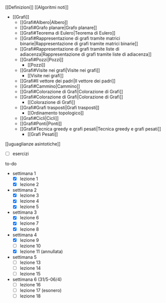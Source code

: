 [[Definizioni]]
[[Algoritmi noti]]
- [[Grafi]]
	- [[Grafi#Albero|Albero]]
	- [[Grafi#Grafo planare|Grafo planare]]
	- [[Grafi#Teorema di Eulero|Teorema di Eulero]]
	- [[Grafi#Rappresentazione di grafi tramite matrici binarie|Rappresentazione di grafi tramite matrici binarie]]
	- [[Grafi#Rappresentazione di grafi tramite liste di adiacenza|Rappresentazione di grafi tramite liste di adiacenza]]
	- [[Grafi#Pozzi|Pozzi]]
		- [[Pozzi]]
	- [[Grafi#Visite nei grafi|Visite nei grafi]]
		- [[Visite nei grafi]]
	- [[Grafi#Il vettore dei padri|Il vettore dei padri]]
	- [[Grafi#Cammino|Cammino]]
	- [[Grafi#Colorazione di Grafi|Colorazione di Grafi]]
	-  [[Grafi#Colorazione di Grafi|Colorazione di Grafi]]
		- [[Colorazione di Grafi]]
	- [[Grafi#Grafi trasposti|Grafi trasposti]]
		- [[Ordinamento topologico]]
	- [[Grafi#Cicli|Cicli]]
	- [[Grafi#Ponti|Ponti]]
	- [[Grafi#Tecnica greedy e grafi pesati|Tecnica greedy e grafi pesati]]
		- [[Grafi Pesati]]

[[uguaglianze asintotiche]]

- [ ] esercizi

to-do
- settimana 1
	- [x] lezione 1
	- [x] lezione 2
- settimana 2
	- [x] lezione 3
	- [x] lezione 4
	- [x] lezione 5
- settimana 3
	- [x] lezione 6
	- [x] lezione 7
	- [x] lezione 8
- settimana 4
	- [x] lezione 9
	- [ ] lezione 10
	- [x] lezione 11 (annullata)
- settimana 5
	- [ ] lezione 13
	- [ ] lezione 14
	- [ ] lezione 15
- settimana 6 (31/5-06/4)
	- [ ] lezione 16
	- [ ] lezione 17 (esonero)
	- [ ] lezione 18